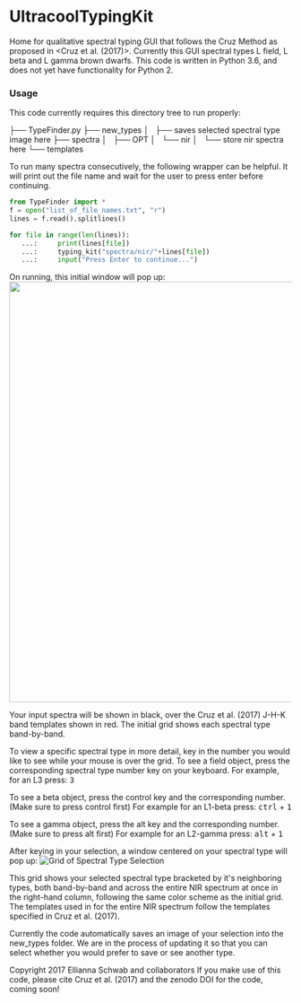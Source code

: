 # UltracoolTypingKit
Home for qualitative spectral typing GUI that follows the Cruz Method as proposed in <Cruz et al. (2017)>.
Currently this GUI spectral types L field, L beta and L gamma brown dwarfs.
This code is written in Python 3.6, and does not yet have functionality for Python 2.


### Usage

This code currently requires this directory tree to run properly:

├── TypeFinder.py
├── new_types
│   ├── saves selected spectral type image here
├── spectra
│   ├── OPT
│   └── nir
│       └── store nir spectra here
└── templates

To run many spectra consecutively, the following wrapper can be helpful.
It will print out the file name and wait for the user to press enter before continuing.

```python
from TypeFinder import *
f = open("list_of_file_names.txt", "r")
lines = f.read().splitlines()

for file in range(len(lines)):                        
   ...:     print(lines[file])
   ...:     typing_kit("spectra/nir/"+lines[file])
   ...:     input("Press Enter to continue...")

```

On running, this initial window will pop up:
<img src="https://raw.githubusercontent.com/elliesch/UltracoolTypingKit/master/opengrid.png" width="750">

Your input spectra will be shown in black, over the Cruz et al. (2017) J-H-K band templates shown in red.
The initial grid shows each spectral type band-by-band.

To view a specific spectral type in more detail, key in the number you would like to see while your mouse is over the grid.
To see a field object, press the corresponding spectral type number key on your keyboard.
For example, for an L3 press:
<kbd>3</kbd>

To see a beta object, press the control key and the corresponding number. (Make sure to press control first)
For example for an L1-beta press:
<kbd>ctrl</kbd> + <kbd>1</kbd>

To see a gamma object, press the alt key and the corresponding number. (Make sure to press alt first)
For example for an L2-gamma press:
<kbd>alt</kbd> + <kbd>1</kbd>


After keying in your selection, a window centered on your spectral type will pop up:
 ![Grid of Spectral Type Selection](https://raw.githubusercontent.com/elliesch/UltracoolTypingKit/master/L3.png)

This grid shows your selected spectral type bracketed by it's neighboring types, both band-by-band and across
the entire NIR spectrum at once in the right-hand column, following the same color scheme as the initial grid. 
The templates used in for the entire NIR spectrum follow the templates specified in Cruz et al. (2017).

Currently the code automatically saves an image of your selection into the new_types folder. We are in the process 
of updating it so that you can select whether you would prefer to save or see another type.

Copyright 2017 Ellianna Schwab and collaborators
If you make use of this code, please cite Cruz et al. (2017) and the zenodo DOI for the code, coming soon!